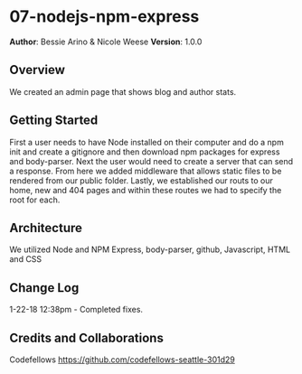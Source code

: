 # 07-nodejs-npm-express

**Author**: Bessie Arino & Nicole Weese
**Version**: 1.0.0

## Overview
We created an admin page that shows blog and author stats.

## Getting Started
First a user needs to have Node installed on their computer and do a npm init and create a gitignore and then download npm packages for express and body-parser. Next the user would need to create a server that can send a response. From here we added middleware that allows static files to be rendered from our public folder. Lastly, we established our routs to our home, new and 404 pages and within these routes we had to specify the root for each.

## Architecture
We utilized Node and NPM Express, body-parser, github, Javascript, HTML and CSS

## Change Log
1-22-18 12:38pm - Completed fixes.

## Credits and Collaborations
Codefellows https://github.com/codefellows-seattle-301d29 
